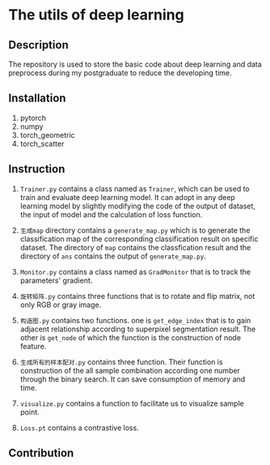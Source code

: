 # The utils of deep learning
## Description
The repository is used to store the basic code about deep learning and data preprocess during my postgraduate to reduce the developing time.
## Installation
1. pytorch  
2. numpy  
3. torch_geometric  
4. torch_scatter

## Instruction
1. `Trainer.py` contains a class named as `Trainer`, which can be used to train and evaluate deep learning model. It can adopt in any deep learning model by slightly modifying the code of the output of dataset, the input of model and the calculation of loss function.

2. `生成map` directory contains a `generate_map.py` which is to generate the classification map of the corresponding classification result on specific dataset. The directory of `map` contains the classfication result and the directory of `ans` contains the output of `generate_map.py`.

3. `Monitor.py` contains a class named as `GradMonitor` that is to track the parameters' gradient.

4. `旋转矩阵.py` contains three functions that is to rotate and flip matrix, not only RGB or gray image.

5. `构造图.py` contains two functions. one is `get_edge_index` that is to gain adjacent relationship according to superpixel segmentation result. The other is `get_node` of which the function is the construction of node feature.

6. `生成所有的样本配对.py` contains three function. Their function is construction of the all sample combination according one number through the binary search. It can save consumption of memory and time.

7. `visualize.py` contains a function to facilitate us to visualize sample point.

8. `Loss.pt` contains a contrastive loss.
## Contribution
